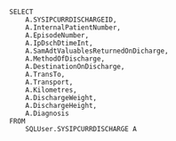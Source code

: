     SELECT
        A.SYSIPCURRDISCHARGEID,
        A.InternalPatientNumber, 
        A.EpisodeNumber,
        A.IpDschDtimeInt,
        A.SamAdtValuablesReturnedOnDicharge,
        A.MethodOfDischarge,
        A.DestinationOnDischarge,
        A.TransTo,
        A.Transport,
        A.Kilometres,
        A.DischargeWeight,  
        A.DischargeHeight,
        A.Diagnosis
    FROM
        SQLUser.SYSIPCURRDISCHARGE A
